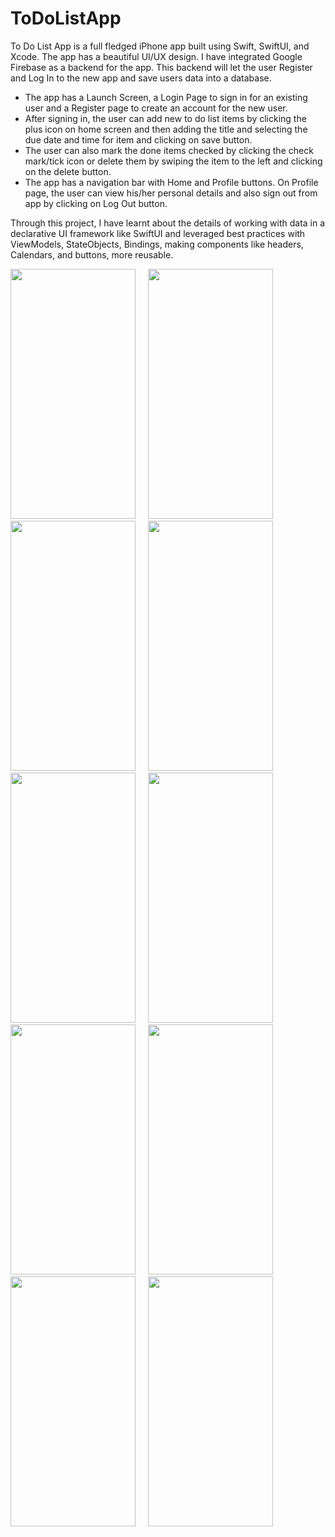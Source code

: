 # ToDoListApp


To Do List App is a full fledged iPhone app built using Swift, SwiftUI, and Xcode. The app has a beautiful UI/UX design. I have integrated Google Firebase as a backend for the app. This backend will let the user Register and Log In to the new app and save users data into a database.

- The app has a Launch Screen, a Login Page to sign in for an existing user and a Register page to create an account for the new user.
- After signing in, the user can add new to do list items by clicking the plus icon on home screen and then adding the title and selecting the due date and time for item and clicking on save button.
- The user can also mark the done items checked by clicking the check mark/tick icon or delete them by swiping the item to the left and clicking on the delete button.
- The app has a navigation bar with Home and Profile buttons. On Profile page, the user can view his/her personal details and also sign out from app by clicking on Log Out button.
  
Through this project, I have learnt about the details of working with data in a declarative UI framework like SwiftUI and leveraged best practices with ViewModels, StateObjects, Bindings, making components like headers, Calendars, and buttons, more reusable.


<img src="https://github.com/sunpreetkr/ToDoListApp/assets/71538093/7e1bd061-3361-41ee-b02f-40e6896744f0" width="200" height="400">
&nbsp;
&nbsp;

<img src="https://github.com/sunpreetkr/ToDoListApp/assets/71538093/63dc3bd5-4fef-479a-8491-fe4e09c03907" width="200" height="400">
&nbsp;
&nbsp;

<img src="https://github.com/sunpreetkr/ToDoListApp/assets/71538093/ff6168d7-2323-4237-9c2d-6847ae9f9bed" width="200" height="400">
&nbsp;
&nbsp;

<img src="https://github.com/sunpreetkr/ToDoListApp/assets/71538093/85989c33-c4ab-4fde-915a-9712b71502db" width="200" height="400">
&nbsp;
&nbsp;

<img src="https://github.com/sunpreetkr/ToDoListApp/assets/71538093/bfcdad87-110a-451a-b98c-f7b743ecc010" width="200" height="400">
&nbsp;
&nbsp;

<img src="https://github.com/sunpreetkr/ToDoListApp/assets/71538093/a5c273bb-f683-4ef0-affe-fd40c1bf5db2" width="200" height="400">
&nbsp;
&nbsp;

<img src="https://github.com/sunpreetkr/ToDoListApp/assets/71538093/0d07c2f2-55e8-445e-9431-00b5ea78c856" width="200" height="400">
&nbsp;
&nbsp;

<img src="https://github.com/sunpreetkr/ToDoListApp/assets/71538093/585a6f71-bdc2-4820-80d7-72bf7c0feebe" width="200" height="400">
&nbsp;
&nbsp;


<img src="https://github.com/sunpreetkr/ToDoListApp/assets/71538093/910d63d1-5cc1-4ab5-9a9a-cfe6dcdc625f" width="200" height="400">
&nbsp;
&nbsp;

<img src="https://github.com/sunpreetkr/ToDoListApp/assets/71538093/92831f70-8e58-45d5-889a-a112640a46bb" width="200" height="400">
